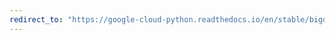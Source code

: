 ```yaml
---
redirect_to: "https://google-cloud-python.readthedocs.io/en/stable/bigquery/changelog.html"
---
```

